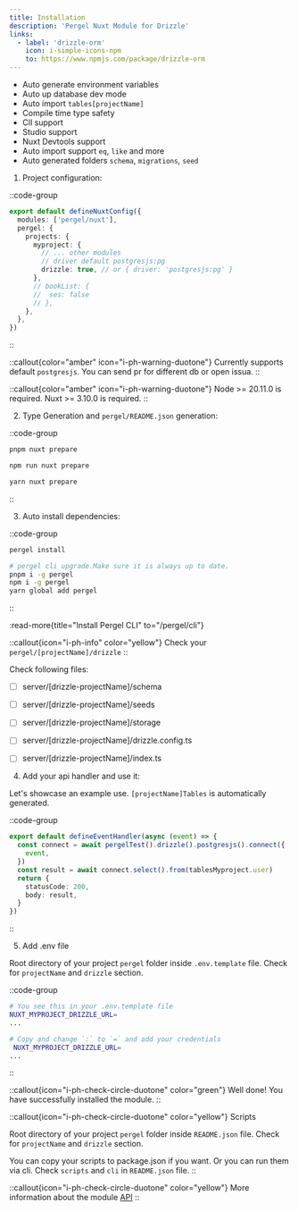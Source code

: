 ```yaml
---
title: Installation
description: 'Pergel Nuxt Module for Drizzle'
links:
  - label: 'drizzle-orm'
    icon: i-simple-icons-npm
    to: https://www.npmjs.com/package/drizzle-orm
---
```


- Auto generate environment variables
- Auto up database dev mode
- Auto import `tables[projectName]`
- Compile time type safety
- ClI support
- Studio support
- Nuxt Devtools support
- Auto import support `eq`, `like` and more
- Auto generated folders `schema`, `migrations`, `seed`


1. Project configuration:


::code-group
```ts [nuxt.config.ts]
export default defineNuxtConfig({
  modules: ['pergel/nuxt'],
  pergel: {
    projects: {
      myproject: {
        // ... other modules
        // driver default postgresjs:pg
        drizzle: true, // or { driver: 'postgresjs:pg' }
      },
      // bookList: {
      //  ses: false
      // },
    },
  },
})
```
::

::callout{color="amber" icon="i-ph-warning-duotone"}
Currently supports default `postgresjs`. You can send pr for different db or open issua.
::

::callout{color="amber" icon="i-ph-warning-duotone"}
Node >= 20.11.0 is required.
Nuxt >= 3.10.0 is required.
::

2. Type Generation and `pergel/README.json` generation:

::code-group
```sh [pnpm]
pnpm nuxt prepare
```
```sh [npm]
npm run nuxt prepare
```
```sh [yarn]
yarn nuxt prepare
```
::

3. Auto install dependencies:

::code-group
```sh [terminal]
pergel install
```
```sh [terminal]
# pergel cli upgrade.Make sure it is always up to date.
pnpm i -g pergel
npm i -g pergel
yarn global add pergel
```
::

:read-more{title="Install Pergel CLI" to="/pergel/cli"}

::callout{icon="i-ph-info" color="yellow"}
Check your `pergel/[projectName]/drizzle`
::

Check following files:

- [ ] server/[drizzle-projectName]/schema
- [ ] server/[drizzle-projectName]/seeds
- [ ] server/[drizzle-projectName]/storage
- [ ] server/[drizzle-projectName]/drizzle.config.ts
- [ ] server/[drizzle-projectName]/index.ts


4. Add your api handler and use it:

Let's showcase an example use.  `[projectName]Tables` is automatically generated. 

::code-group
```ts [server/api/test.ts]
export default defineEventHandler(async (event) => {
  const connect = await pergelTest().drizzle().postgresjs().connect({
    event,
  })
  const result = await connect.select().from(tablesMyproject.user)
  return {
    statusCode: 200,
    body: result,
  }
})
```
::


5. Add .env file

Root directory of your project `pergel` folder inside `.env.template` file. Check for `projectName` and `drizzle` section.

::code-group
```sh [.env]
# You see this in your .env.template file
NUXT_MYPROJECT_DRIZZLE_URL=
...

# Copy and change `:` to `=` and add your credentials
 NUXT_MYPROJECT_DRIZZLE_URL=
...
```
::

::callout{icon="i-ph-check-circle-duotone" color="green"}
Well done! You have successfully installed the module.
::

::callout{icon="i-ph-check-circle-duotone" color="yellow"}
Scripts

Root directory of your project `pergel` folder inside `README.json` file. Check for `projectName` and `drizzle` section.

You can copy your scripts to package.json if you want. Or you can run them via cli. Check `scripts` and `cli` in `README.json` file.
::

::callout{icon="i-ph-check-circle-duotone" color="yellow"}
 More information about the module [API](./2.api.md)
::

